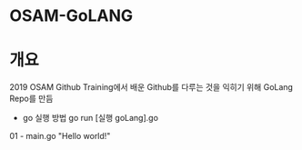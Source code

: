 # OSAM-GoLANG

# 개요
2019 OSAM Github Training에서 배운 Github를 다루는 것을 익히기 위해 GoLang Repo를 만듬

- go 실행 방법
go run [실행 goLang].go

01 - main.go "Hello world!"

